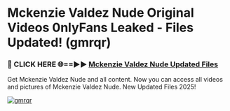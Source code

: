 # Mckenzie Valdez Nude Original Videos 0nlyFans Leaked - Files Updated! (gmrqr)

<h3>🔴 CLICK HERE 🌐==►► <a href="https://tinyurl.com/52m3yx9h" rel="nofollow">Mckenzie Valdez Nude Updated Files</a></h3>

Get Mckenzie Valdez Nude and all content. Now you can access all videos and pictures of Mckenzie Valdez Nude. New Updated Files 2025!

[![gmrqr](https://i.imgur.com/TnHtlc8.gif)](https://tinyurl.com/52m3yx9h)
